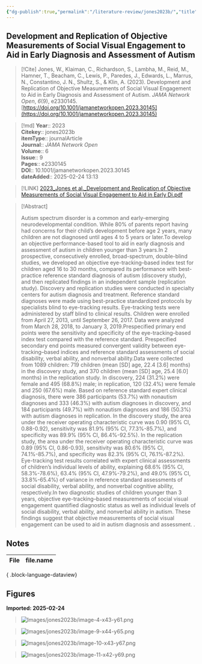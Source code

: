 ```yaml
---
{"dg-publish":true,"permalink":"/literature-review/jones2023b/","title":"Development and Replication of Objective Measurements of Social Visual Engagement to Aid in Early Diagnosis and Assessment of Autism"}
---
```



## Development and Replication of Objective Measurements of Social Visual Engagement to Aid in Early Diagnosis and Assessment of Autism

> [!Cite]
> Jones, W., Klaiman, C., Richardson, S., Lambha, M., Reid, M., Hamner, T., Beacham, C., Lewis, P., Paredes, J., Edwards, L., Marrus, N., Constantino, J. N., Shultz, S., & Klin, A. (2023). Development and Replication of Objective Measurements of Social Visual Engagement to Aid in Early Diagnosis and Assessment of Autism. _JAMA Network Open_, _6_(9), e2330145. [https://doi.org/10.1001/jamanetworkopen.2023.30145](https://doi.org/10.1001/jamanetworkopen.2023.30145)


>[!md]
> **Year**:: 2023   
> **Citekey**:: jones2023b  
> **itemType**:: journalArticle  
> **Journal**:: *JAMA Network Open*  
> **Volume**:: 6  
> **Issue**:: 9   
> **Pages**:: e2330145  
> **DOI**:: 10.1001/jamanetworkopen.2023.30145    
> **dateAdded**:: 2025-02-24 13:13

> [!LINK] 
> [2023_Jones et al._Development and Replication of Objective Measurements of Social Visual Engagement to Aid in Early Di.pdf](zotero://select/library/items/WQ2HDUDZ)

> [!Abstract]
>
> Autism spectrum disorder is a common and early-emerging neurodevelopmental condition. While 80% of parents report having had concerns for their child’s development before age 2 years, many children are not diagnosed until ages 4 to 5 years or later.To develop an objective performance-based tool to aid in early diagnosis and assessment of autism in children younger than 3 years.In 2 prospective, consecutively enrolled, broad-spectrum, double-blind studies, we developed an objective eye-tracking–based index test for children aged 16 to 30 months, compared its performance with best-practice reference standard diagnosis of autism (discovery study), and then replicated findings in an independent sample (replication study). Discovery and replication studies were conducted in specialty centers for autism diagnosis and treatment. Reference standard diagnoses were made using best-practice standardized protocols by specialists blind to eye-tracking results. Eye-tracking tests were administered by staff blind to clinical results. Children were enrolled from April 27, 2013, until September 26, 2017. Data were analyzed from March 28, 2018, to January 3, 2019.Prespecified primary end points were the sensitivity and specificity of the eye-tracking–based index test compared with the reference standard. Prespecified secondary end points measured convergent validity between eye-tracking–based indices and reference standard assessments of social disability, verbal ability, and nonverbal ability.Data were collected from 1089 children: 719 children (mean [SD] age, 22.4 [3.6] months) in the discovery study, and 370 children (mean [SD] age, 25.4 [6.0] months) in the replication study. In discovery, 224 (31.2%) were female and 495 (68.8%) male; in replication, 120 (32.4%) were female and 250 (67.6%) male. Based on reference standard expert clinical diagnosis, there were 386 participants (53.7%) with nonautism diagnoses and 333 (46.3%) with autism diagnoses in discovery, and 184 participants (49.7%) with nonautism diagnoses and 186 (50.3%) with autism diagnoses in replication. In the discovery study, the area under the receiver operating characteristic curve was 0.90 (95% CI, 0.88-0.92), sensitivity was 81.9% (95% CI, 77.3%-85.7%), and specificity was 89.9% (95% CI, 86.4%-92.5%). In the replication study, the area under the receiver operating characteristic curve was 0.89 (95% CI, 0.86-0.93), sensitivity was 80.6% (95% CI, 74.1%-85.7%), and specificity was 82.3% (95% CI, 76.1%-87.2%). Eye-tracking test results correlated with expert clinical assessments of children’s individual levels of ability, explaining 68.6% (95% CI, 58.3%-78.6%), 63.4% (95% CI, 47.9%-79.2%), and 49.0% (95% CI, 33.8%-65.4%) of variance in reference standard assessments of social disability, verbal ability, and nonverbal cognitive ability, respectively.In two diagnostic studies of children younger than 3 years, objective eye-tracking–based measurements of social visual engagement quantified diagnostic status as well as individual levels of social disability, verbal ability, and nonverbal ability in autism. These findings suggest that objective measurements of social visual engagement can be used to aid in autism diagnosis and assessment.
>.
> 


## Notes

| File | file.name |
| ---- | --------- |

{ .block-language-dataview}



## Figures

**Imported: 2025-02-24**

> ![Images/jones2023b/image-4-x43-y61.png](/img/user/Images/jones2023b/image-4-x43-y61.png)

> ![Images/jones2023b/image-9-x44-y65.png](/img/user/Images/jones2023b/image-9-x44-y65.png)

> ![Images/jones2023b/image-10-x43-y67.png](/img/user/Images/jones2023b/image-10-x43-y67.png)

> ![Images/jones2023b/image-11-x42-y69.png](/img/user/Images/jones2023b/image-11-x42-y69.png)